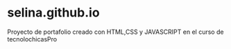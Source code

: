 # selina.github.io
Proyecto de portafolio creado con HTML,CSS y JAVASCRIPT en el curso de tecnolochicasPro
